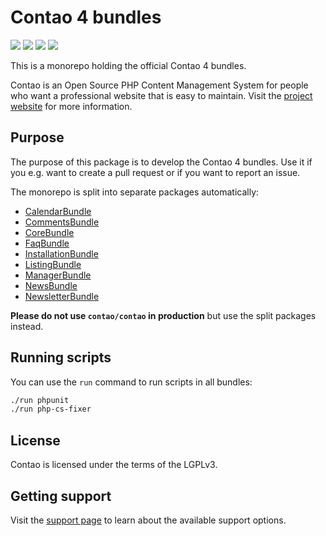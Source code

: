 # Contao 4 bundles

[![](https://img.shields.io/travis/contao/contao/master.svg?style=flat-square)](https://travis-ci.org/contao/contao/)
[![](https://img.shields.io/coveralls/contao/contao/master.svg?style=flat-square)](https://coveralls.io/github/contao/contao)
[![](https://img.shields.io/packagist/v/contao/contao.svg?style=flat-square)](https://packagist.org/packages/contao/contao)
[![](https://img.shields.io/packagist/dt/contao/contao.svg?style=flat-square)](https://packagist.org/packages/contao/contao)

This is a monorepo holding the official Contao 4 bundles.

Contao is an Open Source PHP Content Management System for people who want a
professional website that is easy to maintain. Visit the [project website][1]
for more information.

## Purpose

The purpose of this package is to develop the Contao 4 bundles. Use it if you
e.g. want to create a pull request or if you want to report an issue.

The monorepo is split into separate packages automatically:

 * [CalendarBundle](https://github.com/contao/calendar-bundle)
 * [CommentsBundle](https://github.com/contao/comments-bundle)
 * [CoreBundle](https://github.com/contao/core-bundle)
 * [FaqBundle](https://github.com/contao/faq-bundle)
 * [InstallationBundle](https://github.com/contao/installation-bundle)
 * [ListingBundle](https://github.com/contao/listing-bundle)
 * [ManagerBundle](https://github.com/contao/manager-bundle)
 * [NewsBundle](https://github.com/contao/news-bundle)
 * [NewsletterBundle](https://github.com/contao/newsletter-bundle)

**Please do not use `contao/contao` in production** but use the split packages
instead.

## Running scripts

You can use the `run` command to run scripts in all bundles:

```bash
./run phpunit
./run php-cs-fixer
```

## License

Contao is licensed under the terms of the LGPLv3.

## Getting support

Visit the [support page][2] to learn about the available support options.

[1]: https://contao.org
[2]: https://contao.org/en/support.html
